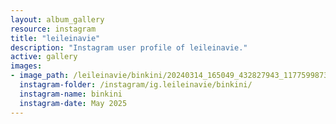 ```yaml
---
layout: album_gallery
resource: instagram
title: "leileinavie"
description: "Instagram user profile of leileinavie."
active: gallery
images: 
- image_path: /leileinavie/binkini/20240314_165049_432827943_1177599873225978_7764645924330358126_n.jpg
  instagram-folder: /instagram/ig.leileinavie/binkini/
  instagram-name: binkini
  instagram-date: May 2025
---
```


